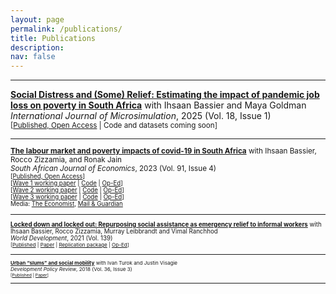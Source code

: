 ```yaml
---
layout: page
permalink: /publications/
title: Publications
description:
nav: false
---
```


* * *

[**Social Distress and (Some) Relief: Estimating the impact of pandemic job loss on poverty in South Africa**](https://www.microsimulation.pub/articles/00312)
with Ihsaan Bassier and Maya Goldman  
_International Journal of Microsimulation_, 2025 (Vol. 18, Issue 1)  
<small>[[Published, Open Access](https://www.microsimulation.pub/articles/00312) | Code and datasets coming soon]
* * *

[**The labour market and poverty impacts of covid-19 in South Africa**](https://onlinelibrary.wiley.com/doi/full/10.1111/saje.12356) with Ihsaan Bassier, Rocco Zizzamia, and Ronak Jain  
_South African Journal of Economics_, 2023 (Vol. 91, Issue 4)  
<small>[[Published, Open Access](https://onlinelibrary.wiley.com/doi/full/10.1111/saje.12356)]  
[[Wave 1 working paper](https://www.opensaldru.uct.ac.za/handle/11090/980) | [Code](https://cramsurvey.org/wp-content/uploads/2020/07/5.-Jain_Do-Files.zip) | [Op-Ed](https://www.businesslive.co.za/fm/features/2020-07-15-distress-grant-misses-the-mark/)]  
[[Wave 2 working paper](https://www.opensaldru.uct.ac.za/handle/11090/995) | [Code](https://cramsurvey.org/wp-content/uploads/2020/09/8.-Jain.zip) | [Op-Ed](https://www.dailymaverick.co.za/article/2020-09-30-covid-19-job-losses-persist-but-grants-cushion-the-blow/)]  
[[Wave 3 working paper](https://cramsurvey.org/wp-content/uploads/2021/02/2.-Bassier-I.-Budlender-J.-Zizzamia-R.-2021-The-labour-market-impact-of-COVID-19-.pdf) | [Code](https://cramsurvey.org/wp-content/uploads/2021/02/2.-Bassier_Do-files.zip) | [Op-Ed](https://www.dailymaverick.co.za/article/2021-02-25-why-the-employment-numbers-differ-so-vastly-in-the-quarterly-labour-force-survey-and-nids-cram/)]  
Media: [The Economist](https://www.economist.com/middle-east-and-africa/2020/07/18/covid-19-has-throttled-south-africas-economy), [Mail & Guardian](https://mg.co.za/news/2020-07-15-three-million-jobs-lost-and-hunger-surging-amid-covid-19-crisis-survey/)

* * *

[**Locked down and locked out: Repurposing social assistance as emergency relief to informal workers**](https://doi.org/10.1016/j.worlddev.2020.105271) with Ihsaan Bassier, Rocco Zizzamia, Murray Leibbrandt and Vimal Ranchhod  
_World Development_, 2021 (Vol. 139)  
<small>[[Published](https://doi.org/10.1016/j.worlddev.2020.105271) | [Paper](/assets/pdf/j.worlddev.2020.105271.pdf) | [Replication package](/assets/code/ReplicationPackage.zip) | [Op-Ed](https://theconversation.com/south-africa-can-and-should-top-up-child-support-grants-to-avoid-a-humanitarian-crisis-135222)]

* * *

[**Urban “slums” and social mobility**](https://doi.org/10.1111/dpr.12325) with Ivan Turok and Justin Visagie  
_Development Policy Review_, 2018 (Vol. 36, Issue 3)  
<small>[[Published](https://doi.org/10.1111/dpr.12325) | [Paper](/assets/pdf/TurokEtAl2018UrbanSlumsSocialMobility_DPR.pdf)]

* * *